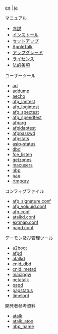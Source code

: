 [en](/manual/en) | [ja](/manual/ja)

マニュアル

* [序説](index.html)
* [インストール](Installation.html)
* [セットアップ](Configuration.html)
* [AppleTalk](AppleTalk.html)
* [アップグレード](Upgrading.html)
* [ライセンス](License.html)
* [法的条項](Legal.html)

ユーザーツール

* [ad](ad.1.html)
* [addump](addump.1.html)
* [aecho](aecho.1.html)
* [afp_lantest](afp_lantest.1.html)
* [afp_logintest](afp_logintest.1.html)
* [afp_spectest](afp_spectest.1.html)
* [afp_speedtest](afp_speedtest.1.html)
* [afparg](afparg.1.html)
* [afpldaptest](afpldaptest.1.html)
* [afppasswd](afppasswd.1.html)
* [afpstats](afpstats.1.html)
* [asip-status](asip-status.1.html)
* [dbd](dbd.1.html)
* [fce_listen](fce_listen.1.html)
* [getzones](getzones.1.html)
* [macusers](macusers.1.html)
* [nbp](nbp.1.html)
* [pap](pap.1.html)
* [rtmpqry](rtmpqry.1.html)

コンフィグファイル

* [afp_signature.conf](afp_signature.conf.5.html)
* [afp_voluuid.conf](afp_voluuid.conf.5.html)
* [afp.conf](afp.conf.5.html)
* [atalkd.conf](atalkd.conf.5.html)
* [extmap.conf](extmap.conf.5.html)
* [papd.conf](papd.conf.5.html)

デーモン及び管理ツール

* [a2boot](a2boot.8.html)
* [afpd](afpd.8.html)
* [atalkd](atalkd.8.html)
* [cnid_dbd](cnid_dbd.8.html)
* [cnid_metad](cnid_metad.8.html)
* [macipgw](macipgw.8.html)
* [netatalk](netatalk.8.html)
* [papd](papd.8.html)
* [papstatus](papstatus.8.html)
* [timelord](timelord.8.html)

開発者参考資料

* [atalk](atalk.4.html)
* [atalk_aton](atalk_aton.3.html)
* [nbp_name](nbp_name.3.html)
